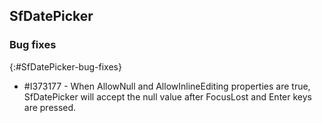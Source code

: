 ## SfDatePicker

### Bug fixes
{:#SfDatePicker-bug-fixes}

* \#I373177 - When AllowNull and AllowInlineEditing properties are true, SfDatePicker will accept the null value after FocusLost and Enter keys are pressed.
